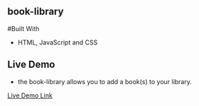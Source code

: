 ## book-library

#Built With 
- HTML, JavaScript and CSS 

## Live Demo

- the book-library allows you to add a book(s) to your library.  

[Live Demo Link](https://anascnm.github.io/book-library/)